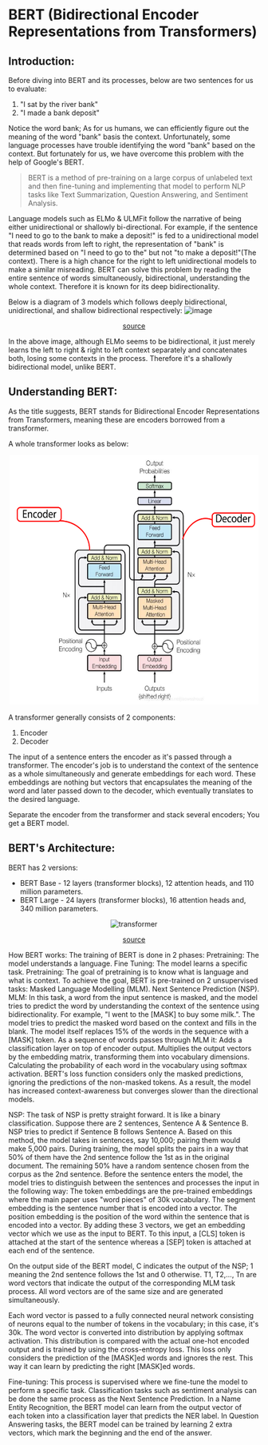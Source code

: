 # BERT (Bidirectional Encoder Representations from Transformers)
## Introduction:
Before diving into BERT and its processes, below are two sentences for us to evaluate:
1. "I sat by the river bank"
1. "I made a bank deposit"

Notice the word bank; As for us humans, we can efficiently figure out the meaning of the word "bank" basis the context. Unfortunately, some language processes have trouble 
identifying the word "bank" based on the context. But fortunately for us, we have overcome this problem with the help of Google's BERT.

> BERT is a method of pre-training on a large corpus of unlabeled text and then fine-tuning and implementing that model to perform NLP tasks like Text Summarization, 
Question Answering, and Sentiment Analysis.

Language models such as ELMo & ULMFit follow the narrative of being either unidirectional or shallowly bi-directional. For example, 
if the sentence "I need to go to the bank to make a deposit!" is fed to a unidirectional model that reads words from left to right, 
the representation of "bank" is determined based on "I need to go to the" but not "to make a deposit!"(The context). 
There is a high chance for the right to left unidirectional models to make a similar misreading. BERT can solve this problem by 
reading the entire sentence of words simultaneously, bidirectional, understanding the whole context. Therefore it is known for its deep bidirectionality. 

Below is a diagram of 3 models which follows deeply bidirectional, unidirectional, and shallow bidirectional respectively:
![image](https://cdn.analyticsvidhya.com/wp-content/uploads/2019/09/bert-vs-openai-.jpg)
<p align="center"><a href="https://ai.googleblog.com/2018/11/open-sourcing-bert-state-of-art-pre.html">source</a></p>

In the above image, although ELMo seems to be bidirectional, it just merely learns the left to right & right to left context separately and concatenates both, 
losing some contexts in the process. Therefore it's a shallowly bidirectional model, unlike BERT.

## Understanding BERT:
As the title suggests, BERT stands for Bidirectional Encoder Representations from Transformers, meaning these are encoders borrowed from a transformer. 

A whole transformer looks as below:

<p align='center'><img src="transformer1-01.png" alt = 'transformer' height = 500 width = 500></p>

A transformer generally consists of 2 components:
1. Encoder
1. Decoder

The input of a sentence enters the encoder as it's passed through a transformer. The encoder's job is to understand the context of the sentence as a whole simultaneously and generate embeddings for each word. These embeddings are nothing but vectors that encapsulates the meaning of the word and later passed down to the decoder, which eventually translates to the desired language.

Separate the encoder from the transformer and stack several encoders; You get a BERT model.

## BERT's Architecture:

BERT has 2 versions:
- BERT Base - 12 layers (transformer blocks), 12 attention heads, and 110 million parameters.
- BERT Large - 24 layers (transformer blocks), 16 attention heads and, 340 million parameters.

<p align='center'><img src="https://cdn.analyticsvidhya.com/wp-content/uploads/2019/09/bert_encoder.png" alt = 'transformer' height = 400 width = 600></p>
<p align='center'><a href='http://jalammar.github.io/illustrated-bert/'>source</a></p>

How BERT works:
The training of BERT is done in 2 phases:
Pretraining: The model understands a language.
Fine Tuning: The model learns a specific task.
Pretraining: The goal of pretraining is to know what is language and what is context. To achieve the goal, BERT is pre-trained on 2 unsupervised tasks:
Masked Language Modelling (MLM).
Next Sentence Prediction (NSP).
MLM:
In this task, a word from the input sentence is masked, and the model tries to predict the word by understanding the context of the sentence using bidirectionality. For example, "I went to the [MASK] to buy some milk.". The model tries to predict the masked word based on the context and fills in the blank. The model itself replaces 15% of the words in the sequence with a [MASK] token.
As a sequence of words passes through MLM it:
Adds a classification layer on top of encoder output.
Multiplies the output vectors by the embedding matrix, transforming them into vocabulary dimensions.
Calculating the probability of each word in the vocabulary using softmax activation.
BERT's loss function considers only the masked predictions, ignoring the predictions of the non-masked tokens. As a result, the model has increased context-awareness but converges slower than the directional models.

NSP:
The task of NSP is pretty straight forward. It is like a binary classification. Suppose there are 2 sentences, Sentence A & Sentence B. NSP tries to predict if Sentence B follows Sentence A. Based on this method, the model takes in sentences, say 10,000; pairing them would make 5,000 pairs. During training, the model splits the pairs in a way that 50% of them have the 2nd sentence follow the 1st as in the original document. The remaining 50% have a random sentence chosen from the corpus as the 2nd sentence.
Before the sentence enters the model, the model tries to distinguish between the sentences and processes the input in the following way:
The token embeddings are the pre-trained embeddings where the main paper uses "word pieces" of 30k vocabulary.
The segment embedding is the sentence number that is encoded into a vector.
The position embedding is the position of the word within the sentence that is encoded into a vector.
By adding these 3 vectors, we get an embedding vector which we use as the input to BERT. To this input, a [CLS] token is attached at the start of the sentence whereas a [SEP] token is attached at each end of the sentence.

On the output side of the BERT model, C indicates the output of the NSP; 1 meaning the 2nd sentence follows the 1st and 0 otherwise. T1, T2,..., Tn are word vectors that indicate the output of the corresponding MLM task process. All word vectors are of the same size and are generated simultaneously.

Each word vector is passed to a fully connected neural network consisting of neurons equal to the number of tokens in the vocabulary; in this case, it's 30k. The word vector is converted into distribution by applying softmax activation. This distribution is compared with the actual one-hot encoded output and is trained by using the cross-entropy loss. This loss only considers the prediction of the [MASK]ed words and ignores the rest. This way it can learn by predicting the right [MASK]ed words.

Fine-tuning:
This process is supervised where we fine-tune the model to perform a specific task.
Classification tasks such as sentiment analysis can be done the same process as the Next Sentence Prediction.
In a Name Entity Recognition, the BERT model can learn from the output vector of each token into a classification layer that predicts the NER label.
In Question Answering tasks, the BERT model can be trained by learning 2 extra vectors, which mark the beginning and the end of the answer.
